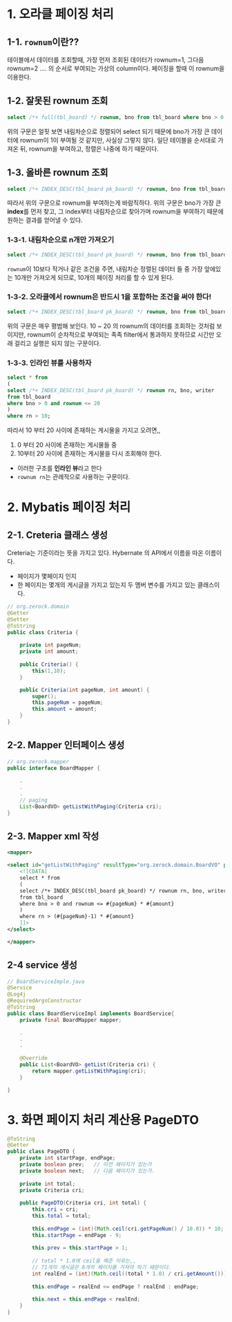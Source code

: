 # 1. 오라클 페이징 처리
## 1-1. <code>rownum</code>이란??
 테이블에서 데이터를 조회할때, 가장 먼저 조회된 데이터가 rownum=1, 그다음 rownum=2 .... 의 순서로 부여되는 가상의 column이다. 
 페이징을 할때 이 rownum을 이용한다.

## 1-2. 잘못된 rownum 조회
```sql
select /*+ full(tbl_board) */ rownum, bno from tbl_board where bno > 0 order by bno desc;
```
위의 구문은 얼핏 보면 내림차순으로 정렬되어 select 되기 때문에 bno가 가장 큰 데이터에 rownum이 1이 부여될 것 같지만, 사실상 그렇지 않다. 일단 테이블을 순서대로 가져온 뒤, rownum을 부여하고, 정렬은 나중에 하기 때문이다.

## 1-3. 올바른 rownum 조회
```sql
select /*+ INDEX_DESC(tbl_board pk_board) */ rownum, bno from tbl_board where bno > 0 ;
```
따라서 위의 구문으로 rownum을 부여하는게 바람직하다. 위의 구문은 bno가 가장 큰 <strong>index</strong>를 먼저 찾고, 그 index부터 내림차순으로 찾아가며 rownum을 부여하기 때문에 원하는 결과를 얻어낼 수 있다.

### 1-3-1. 내림차순으로 n개만 가져오기
```sql
select /*+ INDEX_DESC(tbl_board pk_board) */ rownum, bno from tbl_board where bno > 0 and rownum <= 10;
```
<code>rownum</code>이 10보다 작거나 같은 조건을 주면, 내림차순 정렬된 데이터 들 중 가장 앞에있는 10개만 가져오게 되므로, 10개의 페이징 처리를 할 수 있게 된다.

### 1-3-2. 오라클에서 rownum은 반드시 1을 포함하는 조건을 써야 한다!
```sql
select /*+ INDEX_DESC(tbl_board pk_board) */ rownum, bno from tbl_board where bno > 0 and rownum <= 20 and rownum > 10;
```
위의 구문은 매우 평범해 보인다. 10 ~ 20 의 rownum의 데이터를 조회하는 것처럼 보이지만, rownum이 순차적으로 부여되는 족족 filter에서 통과하지 못하므로 시간만 오래 걸리고 실행은 되지 않는 구문이다.
### 1-3-3. 인라인 뷰를 사용하자
```sql
select * from
(
select /*+ INDEX_DESC(tbl_board pk_board) */ rownum rn, bno, writer 
from tbl_board 
where bno > 0 and rownum <= 20
)
where rn > 10;
```
따라서 10 부터 20 사이에 존재하는 게시물을 가지고 오려면,,
1) 0 부터 20 사이에 존재하는 게시물들 중
2) 10부터 20 사이에 존재하는 게시물을 다시 조회해야 한다.
- 이러한 구조를 <strong>인라인 뷰</strong>라고 한다
- <code>rownum rn</code>는 관례적으로 사용하는 구문이다.

# 2. Mybatis 페이징 처리
## 2-1. Creteria 클래스 생성
Creteria는 기준이라는 뜻을 가지고 있다. Hybernate 의 API에서 이름을 따온 이름이다. 
- 페이지가 몇페이지 인지
- 한 페이지는 몇개의 게시글을 가지고 있는지
두 멤버 변수를 가지고 있는 클래스이다.
```java
// org.zerock.domain
@Getter
@Setter
@ToString
public class Criteria {
	
	private int pageNum;
	private int amount;
	
	public Criteria() {
		this(1,10);
	}

	public Criteria(int pageNum, int amount) {
		super();
		this.pageNum = pageNum;
		this.amount = amount;
	}
}
```

## 2-2. Mapper 인터페이스 생성
```java
// org.zerock.mapper
public interface BoardMapper {
	
	.
    .
    .
	// paging
	List<BoardVO> getListWithPaging(Criteria cri);
}

```

## 2-3. Mapper xml 작성
```xml
<mapper>

<select id="getListWithPaging" resultType="org.zerock.domain.BoardVO" parameterType="org.zerock.domain.Criteria">
    <![CDATA[ 
    select * from
    (
    select /*+ INDEX_DESC(tbl_board pk_board) */ rownum rn, bno, writer 
    from tbl_board 
    where bno > 0 and rownum <= #{pageNum} * #{amount}
    )
    where rn > (#{pageNum}-1) * #{amount}
    ]]>
</select>

</mapper>
```
## 2-4 service 생성
```java
// BoardServiceImple.java
@Service
@Log4j
@RequiredArgsConstructor
@ToString
public class BoardServiceImpl implements BoardService{
	private final BoardMapper mapper;

    .
    .
    .
    
	@Override
	public List<BoardVO> getList(Criteria cri) {
		return mapper.getListWithPaging(cri);
	}

}

```

# 3. 화면 페이지 처리 계산용 PageDTO
```java
@ToString
@Getter
public class PageDTO {
	private int startPage, endPage;
	private boolean prev;   // 이전 페이지가 있는가	
    private boolean next;   // 다음 페이지가 있는가.
	
	private int total;
	private Criteria cri;
	
	public PageDTO(Criteria cri, int total) {
		this.cri = cri;
		this.total = total;
		
		this.endPage = (int)(Math.ceil(cri.getPageNum() / 10.0)) * 10;
		this.startPage = endPage - 9;
		
		this.prev = this.startPage > 1;
		
		// total * 1.0에 ceil을 해준 이유는,, 
		// 71개의 게시글은 8개의 페이지를 가져야 하기 때문이다.
		int realEnd = (int)(Math.ceil((total * 1.0) / cri.getAmount()));
		
		this.endPage = realEnd <= endPage ? realEnd : endPage;
		
		this.next = this.endPage < realEnd;
	}
}
```

